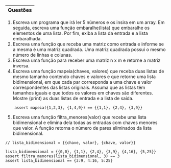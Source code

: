 | Questões |
| :---: | 

1. Escreva um programa que irá ler 5 números e os insira em um array. Em seguida,
escreva uma função embaralhe(lista) que embaralhe os elementos de uma lista. Por fim,
exiba a lista da entrada e a lista embaralhada.
2. Escreva uma função que receba uma matriz como entrada e informe se a mesma é uma
matriz quadrada. Uma matriz quadrada possui o mesmo número de linhas e colunas.
3. Escreva uma função para receber uma matriz n x m e retorne a matriz inversa.
4. Escreva uma função mapeia(chaves, valores) que receba duas listas de mesmo
tamanho contendo chaves e valores e que retorne uma lista bidimensional, em que cada
par corresponda a uma chave e valor correspondentes das listas originais. Assuma que as
listas têm tamanhos iguais e que todos os valores em chaves são diferentes. Mostre (print)
as duas listas de entrada e a lista de saída.
```
    assert mapeia({1,2,3}, {1,4,9}) == {{1,1}, {2,4}, {3,9}}
```
5. Escreva uma função filtra_menores(valor) que recebe uma lista bidimensional e
elimina dela todas as entradas com chaves menores que valor. A função retorna o número
de pares eliminados da lista bidimensional.
```
// lista_bidimensional = {{chave, valor}, {chave, valor}}
```
```
lista_bidimensional = {{0,0}, {1,1}, {2,4}, {3,9}, {4,16}, {5,25}}
assert filtra_menores(lista_bidimensional, 3) == 3
assert lista_bidimensional == {3:9, 4:16, 5:25}
```
